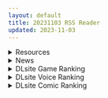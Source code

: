 ```yaml
---
layout: default
title: 20231103 RSS Reader
updated: 2023-11-03
---
```


<details class='content-parent'>
<summary>
Resources
</summary>
<details class='content-child'>
<summary>
<span class='rss-title'> 绅士之庭x秋昆社——绅士杯热销名器+10周年庆双十一特别福利抽奖 </span> <a class='rss-link' href='https://gmgard.com/gm124018' target='_blank'>&nbsp;</a>
<div class='rss-published'> 🕛 20231102 19:19:28</div>
</summary>
<img src="https://static.gmgard.us/Images/upload/67874030319169862.jpg" /><br /><p>感谢大家陪着亭子走过了10年，这次双十一的福利安排就交给亭子吧，兄弟们反响最大的还属亭子的专属赞助商&mdash;&mdash;秋昆社，那就诚邀我们的双十一福利推荐官秋昆社&mdash;&mdash;莉~莉~酱~~~</p>
</details>
<details class='content-child'>
<summary>
<span class='rss-title'> [自购][RJ01105368](同人音声)[ちろ猫ハウス(耳かき専門店)][9時間]YouTube毎日耳かき配信10月21日(土)~28日(土)[秒传][5.9G] </span> <a class='rss-link' href='https://gmgard.com/gm124017' target='_blank'>&nbsp;</a>
<div class='rss-published'> 🕛 20231102 18:27:39</div>
</summary>
<img src="https://static.gmgard.us/Images/upload/18575022245536285.jpg" /><br /><p>我还是改名叫葬送的VPR好了，第三次分享，三次都是作者突然毕业（乐不出来）</p>
</details>
<details class='content-child'>
<summary>
<span class='rss-title'> [官中][RJ01056550][黒水銀 ]スカートを穿かないコンビニ〜美少女店員たちとの甘い日々 </span> <a class='rss-link' href='https://gmgard.com/gm124016' target='_blank'>&nbsp;</a>
<div class='rss-published'> 🕛 20231102 12:22:06</div>
</summary>
<img src="https://static.gmgard.us/Images/upload/54713022022060848.jpg" /><br /><p>经营类小游戏，大致剧情就是黄毛来到大城市打拼开了家便利店、招些教她们如何正确“经营”便利店</p>
</details>
<details class='content-child'>
<summary>
<span class='rss-title'> [无修正][未知字幕组][Platinum Milky] 魔法少女アイ参 1-3 </span> <a class='rss-link' href='https://gmgard.com/gm124015' target='_blank'>&nbsp;</a>
<div class='rss-published'> 🕛 20231102 12:04:28</div>
</summary>
<img src="https://iili.io/JqJqYwx.gif" /><br /><p>高危职业魔法少女</p>
</details>
<details class='content-child'>
<summary>
<span class='rss-title'> [官中][210731][Secret Labo]Love Tavern全CG存档 </span> <a class='rss-link' href='https://gmgard.com/gm124014' target='_blank'>&nbsp;</a>
<div class='rss-published'> 🕛 20231102 11:42:26</div>
</summary>
<img src="https://static.gmgard.us/Images/upload/18335021926483758.jpg" /><br /><p>看见经营模拟我就点进来了，很快啊，玩了一会感觉一般般。</p>
</details>

</details>
<details class='content-parent'>
<summary>
News
</summary>
<details class='content-child'>
<summary>
<span class='rss-title'> 露出系RPG《夜行》Steam即將發售，暴露癖JK在夜晚解放之路無法自拔 </span> <a class='rss-link' href='https://www.4gamers.com.tw/news/detail/60692/steam-072project-h-game-night-stroll-sales-on-november-10th' target='_blank'>&nbsp;</a>
<div class='rss-published'> 🕛 20231102 18:10:49</div>
</summary>
<img src="https://img.4gamers.com.tw/news-image/314d35b2-8b0c-4838-8611-e40efcbeb5ac.jpg"/>
11月挑戰已經失敗
</details>
<details class='content-child'>
<summary>
<span class='rss-title'> 3D成人遊戲《HoneyCome》確認「Studio」工作坊系統開發中 </span> <a class='rss-link' href='https://www.4gamers.com.tw/news/detail/60680/honeycome--will-introducing-studio-mode' target='_blank'>&nbsp;</a>
<div class='rss-published'> 🕛 20231102 12:17:47</div>
</summary>
<img src="https://img.4gamers.com.tw/news-image/0eafb102-0007-4304-900e-206644c2c4de.jpg"/>
總算要來了
</details>

</details>
<details class='content-parent'>
<summary>
DLsite Game Ranking
</summary>
<details class='content-child'>
<summary>
<span class='rss-title'> ハチナ怪異譚 [八角家] </span> <a class='rss-link' href='https://www.dlsite.com/maniax/work/=/product_id/RJ431925.html' target='_blank'>&nbsp;</a>
<div class='rss-published'> 🕛 20231103 13:09:53</div>
</summary>
<img src ="http://img.dlsite.jp/modpub/images2/work/doujin/RJ432000/RJ431925_img_main.jpg"/><br/>ぴっちりインナー和装少女が催眠・拘束・状態異常まみれになりながら戦う濃厚Hアクション
</details>
<details class='content-child'>
<summary>
<span class='rss-title'> 【繁體中文版】ROOM [SORAREVO] </span> <a class='rss-link' href='https://www.dlsite.com/maniax/work/=/product_id/RJ01105810.html' target='_blank'>&nbsp;</a>
<div class='rss-published'> 🕛 20231103 13:09:53</div>
</summary>
<img src ="http://img.dlsite.jp/modpub/images2/work/doujin/RJ01106000/RJ01105810_img_main.jpg"/><br/>偷窺女孩子的生活，盜攝洗腦模擬遊戲
</details>
<details class='content-child'>
<summary>
<span class='rss-title'> 圣骑士莉卡物语 白翼与淫翼姐妹【中文版】 [もぐらソフト] </span> <a class='rss-link' href='https://www.dlsite.com/maniax/work/=/product_id/RJ01049645.html' target='_blank'>&nbsp;</a>
<div class='rss-published'> 🕛 20231103 13:09:53</div>
</summary>
<img src ="http://img.dlsite.jp/modpub/images2/work/doujin/RJ01050000/RJ01049645_img_main.jpg"/><br/>18禁3D横版动作游戏。受选为神之骑士的少女「莉卡」和怪物战斗,要是被抓到或是战败就会沦落色色的下场……
</details>
<details class='content-child'>
<summary>
<span class='rss-title'> 護身術道場 秘密のNTRレッスン [WAKUWAKU] </span> <a class='rss-link' href='https://www.dlsite.com/maniax/work/=/product_id/RJ01053661.html' target='_blank'>&nbsp;</a>
<div class='rss-published'> 🕛 20231103 13:09:53</div>
</summary>
<img src ="http://img.dlsite.jp/modpub/images2/work/doujin/RJ01054000/RJ01053661_img_main.jpg"/><br/>これはシミュレーション系のエロゲーで、ユーモアな要素が盛り込まれています。
</details>
<details class='content-child'>
<summary>
<span class='rss-title'> 護身術道場 秘密のNTRレッスン -葵編- [WAKUWAKU] </span> <a class='rss-link' href='https://www.dlsite.com/maniax/work/=/product_id/RJ01083821.html' target='_blank'>&nbsp;</a>
<div class='rss-published'> 🕛 20231103 13:09:53</div>
</summary>
<img src ="http://img.dlsite.jp/modpub/images2/work/doujin/RJ01084000/RJ01083821_img_main.jpg"/><br/>護身術道場 秘密のNTRレッスンのDLCをプレイする為には、別途ゲーム本体が必要です。山神の娘である葵ちゃんと主人公のストーリーを描いています。
</details>

</details>
<details class='content-parent'>
<summary>
DLsite Voice Ranking
</summary>
<details class='content-child'>
<summary>
<span class='rss-title'> 双子ロリ爆乳の媚び媚びお兄ちゃん誘惑【ロリ爆乳の双子が大好きなお兄ちゃんをメロメロにして、気持ちいいお漏らしぴゅっぴゅをさせる話】 [常世常闇所々] </span> <a class='rss-link' href='https://www.dlsite.com/maniax/work/=/product_id/RJ01096800.html' target='_blank'>&nbsp;</a>
<div class='rss-published'> 🕛 20231103 13:09:56</div>
</summary>
<img src ="http://img.dlsite.jp/modpub/images2/work/doujin/RJ01097000/RJ01096800_img_main.jpg"/><br/>ロリ爆乳の双子が大好きな親戚のお兄ちゃんを誘惑して、メロメロにさせてしまう甘々なマゾ向けの話です。女の子達に結婚を迫られるお兄ちゃん…左右から柔らかくて大きいおっぱいを押し付けられたり、耳を小さなお口でしゃぶられたり、少しずつ双子の魅力にハマっていきます…お兄ちゃんは魅惑的なロリ姉妹に負けてしまうのでしょうか?CV みもりあいの様
</details>
<details class='content-child'>
<summary>
<span class='rss-title'> チンカス掃除までしてくれる世話焼きな妹JKとの生活 [スイカ熟成保証委員会] </span> <a class='rss-link' href='https://www.dlsite.com/maniax/work/=/product_id/RJ01086281.html' target='_blank'>&nbsp;</a>
<div class='rss-published'> 🕛 20231103 13:09:56</div>
</summary>
<img src ="http://img.dlsite.jp/modpub/images2/work/doujin/RJ01087000/RJ01086281_img_main.jpg"/><br/>ある日、リビングでうたた寝をしていたあなたは、下腹部の妙な快感で目を覚ます。 美奈穂があなたのペニスを咥え、舌と唇で丹念にチンカス掃除をしていた──
</details>
<details class='content-child'>
<summary>
<span class='rss-title'> 絶対に乳首で感じないからっ!【ダウナー系JKとボーイッシュ系JKを乳首開発して、みっともないオホ声潮吹き絶頂をさせる話】 [常世常闇所々] </span> <a class='rss-link' href='https://www.dlsite.com/maniax/work/=/product_id/RJ01065612.html' target='_blank'>&nbsp;</a>
<div class='rss-published'> 🕛 20231103 13:09:56</div>
</summary>
<img src ="http://img.dlsite.jp/modpub/images2/work/doujin/RJ01066000/RJ01065612_img_main.jpg"/><br/>主人公は変態です。恋人のダウナー系JKとボーイッシュ系JKの乳首を開発して、みっともないオホ声潮吹き絶頂をさせる話です。絶対に乳首で感じないと豪語していた二人…主人公に何度も乳首をいじられて、ジワジワ性感帯へと変えられてしまいます。強がりな女の子がイキ狂う過程を楽しめる S向けの乳首開発作品です。CV 涼花みなせ様(ダウナー系),こやまはる様(ボーイッシュ系)
</details>
<details class='content-child'>
<summary>
<span class='rss-title'> 【透き通る低音】隣の席の一ノ瀬さん。クールでダウナーな彼女との駆け引きえっち。 [桃色みんと] </span> <a class='rss-link' href='https://www.dlsite.com/maniax/work/=/product_id/RJ01075068.html' target='_blank'>&nbsp;</a>
<div class='rss-published'> 🕛 20231103 13:09:56</div>
</summary>
<img src ="http://img.dlsite.jp/modpub/images2/work/doujin/RJ01076000/RJ01075068_img_main.jpg"/><br/>あるきっかけで、“隣の席の一ノ瀬さん”のセフレになる事に…。お互いがヤりたい時にヤる関係…。そのクールな性格からは想像できない程に、彼女の性欲は強くて…。手コキする彼女の手が少し冷たい事…。彼女の秘所が火傷しそうなほどに熱い事…。最奥を突けば押し殺すように吐息を漏らす事を…。”僕”は知っている…。「私らセフレでしょ?何の用かって…セックスしかないじゃん…」
</details>
<details class='content-child'>
<summary>
<span class='rss-title'> 異世界娘のデリヘル嬢～当店人気No.1がご主人様の精液を空っぽになるまで搾り尽くします～ [ファウナス] </span> <a class='rss-link' href='https://www.dlsite.com/maniax/work/=/product_id/RJ393858.html' target='_blank'>&nbsp;</a>
<div class='rss-published'> 🕛 20231103 13:09:56</div>
</summary>
<img src ="http://img.dlsite.jp/modpub/images2/work/doujin/RJ394000/RJ393858_img_main.jpg"/><br/>在籍する女の子が全員、異世界からやってきた美少女だというデリヘル店。 どうやら彼女たちにとって、精液は魔力の源であるらしい
</details>

</details>
<details class='content-parent'>
<summary>
DLsite Comic Ranking
</summary>
<details class='content-child'>
<summary>
<span class='rss-title'> 吸血鬼Aoiと患者の調教方法 【繁体字版】 [RongChuhan] </span> <a class='rss-link' href='https://www.dlsite.com/maniax/work/=/product_id/RJ01110996.html' target='_blank'>&nbsp;</a>
<div class='rss-published'> 🕛 20231103 13:10:00</div>
</summary>
<img src ="http://img.dlsite.jp/modpub/images2/work/doujin/RJ01111000/RJ01110996_img_main.jpg"/><br/>監禁するだけはつまらないじゃん...何かお.し.お.きが必要でしょう?ふふふ
</details>
<details class='content-child'>
<summary>
<span class='rss-title'> 女装少年ヒーローのきみが邪悪な組織でTSして淫らな女幹部に堕ちるまんがートランスダークエグゼクティブー [やせうまロール] </span> <a class='rss-link' href='https://www.dlsite.com/maniax/work/=/product_id/RJ01107266.html' target='_blank'>&nbsp;</a>
<div class='rss-published'> 🕛 20231103 13:10:00</div>
</summary>
<img src ="http://img.dlsite.jp/modpub/images2/work/doujin/RJ01108000/RJ01107266_img_main.jpg"/><br/>ピッチリスゥツの女装少年ヒーローが心の闇をくすぐられTS!むっちりギチギチ緊縛スゥツの巨乳女幹部に堕ちる!淫紋やニプルファックも!前作見てなくても大丈夫!裸なし全編テカテカツヤツヤラバースーツ!
</details>
<details class='content-child'>
<summary>
<span class='rss-title'> 先生!お時間ちょっとじゃ足りませんっ [ぞんびと愉快な仲間たち] </span> <a class='rss-link' href='https://www.dlsite.com/maniax/work/=/product_id/RJ01086912.html' target='_blank'>&nbsp;</a>
<div class='rss-published'> 🕛 20231103 13:10:00</div>
</summary>
<img src ="http://img.dlsite.jp/modpub/images2/work/doujin/RJ01087000/RJ01086912_img_main.jpg"/><br/>夏コミ新刊のユウカ本です!よろしくお願いします～!
</details>
<details class='content-child'>
<summary>
<span class='rss-title'> ヒル○ャールの肉床～波沫の章～ [可老家] </span> <a class='rss-link' href='https://www.dlsite.com/maniax/work/=/product_id/RJ01100852.html' target='_blank'>&nbsp;</a>
<div class='rss-published'> 🕛 20231103 13:10:00</div>
</summary>
<img src ="http://img.dlsite.jp/modpub/images2/work/doujin/RJ01101000/RJ01100852_img_main.jpg"/><br/>敗北したヒロインが魔物に捕まり、日々輪姦され、やがて孕み袋肉奴隷に堕ちる話。
</details>
<details class='content-child'>
<summary>
<span class='rss-title'> 先生!さきっちょだけでいいんですか? [ぞんびと愉快な仲間たち] </span> <a class='rss-link' href='https://www.dlsite.com/maniax/work/=/product_id/RJ01014311.html' target='_blank'>&nbsp;</a>
<div class='rss-published'> 🕛 20231103 13:10:00</div>
</summary>
<img src ="http://img.dlsite.jp/modpub/images2/work/doujin/RJ01015000/RJ01014311_img_main.jpg"/><br/>今回はブルーアーカイブよりノア・ユウカと3人でえっちする本になります。手コキ足コキWパイズリからの中出しえっち、お○んこサンドイッチをページ数おおめでご用意しました。今回もよろしくお願いしますね!
</details>

</details>
